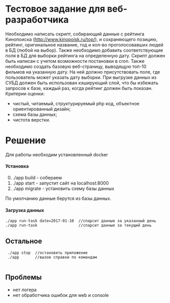 # Тестовое задание для веб-разработчика

Необходимо написать скрипт, собирающий данные с рейтинга Кинопоиска (http://www.kinopoisk.ru/top/), и сохраняющего позицию, рейтинг, оригинальное название, год и кол-во проголосовавших людей в БД (любой на выбор). Также необходимо добавить соответствующие поля в БД для выборки рейтинга на определенную дату. Скрипт должен быть написан с учетом возможности постановки в cron.
Также необходимо создать базовую веб-страницу, выводящую топ-10 фильмов на указанную дату. На ней должно присутствовать поле, где пользователь может указать дату выборки. При выгрузке данных из СУБД должен быть использован кэширующий слой, что бы избежать запросов к базе, каждый раз, когда рейтинг должен быть показан.
Критерии оценки:

 - чистый, читаемый, структурируемый php код, объектное ориентированный дизайн;
 - схема базы данных;
 - чистота верстки.
 
# Решение
Для работы необходим установленный docker

#### Установка
 0) ./app build - собераем
 1) ./app start - запустит сайт на localhost:8000
 2) ./app migrate - установить схему базы данных
 
 По умолчанию данные берутся из базы данных. 
 
#### Загрузка данных
 
 ```
 ./app run-task date=2017-01-10  //спарсит данные за указанный день
 ./app run-task                  //спарсит данные за текущий день
  ```
 ## Остальное
 
```
 ./app stop  //остановить приложение
 ./app       //вызов справки по командам
 
```
 
 ## Проблемы
  - нет логера
  - нет обработчика ошибок для web и console 
